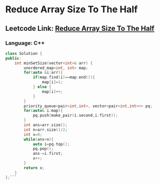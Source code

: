 # Reduce Array Size To The Half

## Leetcode Link: [Reduce Array Size To The Half](https://leetcode.com/problems/reduce-array-size-to-the-half/)
### Language: C++

```cpp
class Solution {
public:
    int minSetSize(vector<int>& arr) {
        unordered_map<int, int> map;
        for(auto &i:arr){
            if(map.find(i)==map.end()){
                map[i]=1;
            } else {
                map[i]++;
            }
        }
        priority_queue<pair<int,int>, vector<pair<int,int>>> pq;
        for(auto& i:map){
            pq.push(make_pair(i.second,i.first));
        }
        int ans=arr.size();
        int n=arr.size()/2;
        int x=0;
        while(ans>n){
            auto i=pq.top();
            pq.pop();
            ans-=i.first;
            x++;
        }
        return x;
    }
};```



